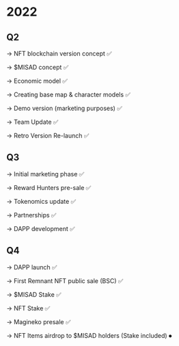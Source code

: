 # 2022

## Q2

\-> NFT blockchain version concept ✅

\-> $MISAD concept ✅

\-> Economic model  ✅

\-> Creating base map & character models ✅

\-> Demo version (marketing purposes) ✅

\-> Team Update ✅

\-> Retro Version Re-launch ✅



## Q3

\-> Initial marketing phase ✅

\-> Reward Hunters pre-sale ✅

\-> Tokenomics update ✅

\-> Partnerships ✅

\-> DAPP development ✅



## Q4

\-> DAPP launch ✅

\-> First Remnant NFT public sale (BSC) ✅

\-> $MISAD Stake ✅

\-> NFT Stake ✅

\-> Magineko presale ✅

\-> NFT Items airdrop to $MISAD holders (Stake included) ⏺
